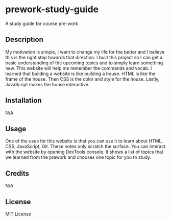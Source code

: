 # prework-study-guide

A study guide for course pre-work

## Description

My motivation is simple, I want to change my life for the better and I believe this is the right step towards that direction. I built this project so I can get a basic understanding of the upcoming topics and to simply learn something new. This website will help me remember the commands and vocab. I learned that building a website is like building a house. HTML is like the frame of the house. Then CSS is the color and style for the house. Lastly, JavaScript makes the house interactive.


## Installation

N/A

## Usage

One of the uses for this website is that you can use it to learn about HTML, CSS, JavaScript, Git. These notes only scratch the surface. You can interact with the website by opening DevTools console. It shows a list of topics that we learned from the prework and chooses one topic for you to study.


## Credits

N/A

## License

MIT License




